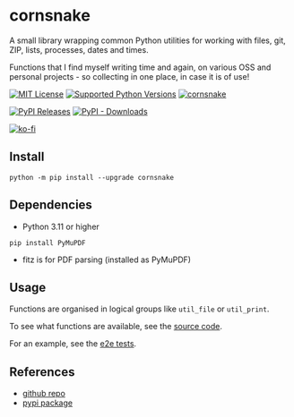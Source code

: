 # cornsnake

A small library wrapping common Python utilities for working with files, git, ZIP, lists, processes, dates and times.

Functions that I find myself writing time and again, on various OSS and personal projects - so collecting in one place, in case it is of use!

[url_repo]: https://github.com/mrseanryan/cornsnake
[url_semver_org]: https://semver.org/

[![MIT License][img_license]][url_license]
[![Supported Python Versions][img_pyversions]][url_pyversions]
[![cornsnake][img_version]][url_version]

[![PyPI Releases][img_pypi]][url_pypi]
[![PyPI - Downloads](https://img.shields.io/pypi/dm/cornsnake.svg)](https://pypi.org/project/cornsnake)

[img_license]: https://img.shields.io/badge/License-MIT-blue.svg
[url_license]: https://github.com/mrseanryan/cornsnake/blob/master/LICENSE

[url_version]: https://pypi.org/project/cornsnake/

[img_version]: https://img.shields.io/static/v1.svg?label=SemVer&message=cornsnake&color=blue
[url_version]: https://pypi.org/project/bumpver/

[img_pypi]: https://img.shields.io/badge/PyPI-wheels-green.svg
[url_pypi]: https://pypi.org/project/cornsnake/#files

[img_pyversions]: https://img.shields.io/pypi/pyversions/cornsnake.svg
[url_pyversions]: https://pypi.python.org/pypi/cornsnake

[![ko-fi](https://ko-fi.com/img/githubbutton_sm.svg)](https://ko-fi.com/K3K73ALBJ)

## Install

```
python -m pip install --upgrade cornsnake
```

## Dependencies

- Python 3.11 or higher

```
pip install PyMuPDF
```

- fitz is for PDF parsing (installed as PyMuPDF)

## Usage

Functions are organised in logical groups like `util_file` or `util_print`.

To see what functions are available, see the [source code](https://github.com/mrseanryan/cornsnake/tree/master/cornsnake).

For an example, see the [e2e tests](https://github.com/mrseanryan/cornsnake/tree/master/e2e).

## References

- [github repo](https://github.com/mrseanryan/cornsnake)
- [pypi package](https://pypi.org/project/cornsnake/)
